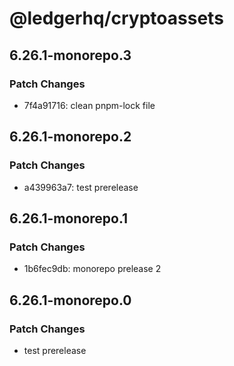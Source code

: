 # @ledgerhq/cryptoassets

## 6.26.1-monorepo.3

### Patch Changes

- 7f4a91716: clean pnpm-lock file

## 6.26.1-monorepo.2

### Patch Changes

- a439963a7: test prerelease

## 6.26.1-monorepo.1

### Patch Changes

- 1b6fec9db: monorepo prelease 2

## 6.26.1-monorepo.0

### Patch Changes

- test prerelease
